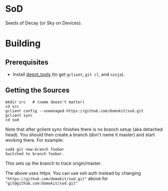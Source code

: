 # SoD
Seeds of Decay (or Sky on Devices).

# Building

## Prerequisites

* Install [depot_tools](http://www.chromium.org/developers/how-tos/install-depot-tools) (to get `gclient`, `git cl`, and `ninja`).

## Getting the Sources

    mkdir src   # (name doesn't matter)
    cd src
    gclient config --unmanaged https://github.com/domokit/sod.git
    gclient sync
    cd sod

Note that after gclient sync finishes there is no branch setup (aka
detached head). You should then create a branch (don't name it master)
and start working there. For example:

    sod$ git new-branch foobar
    Switched to branch foobar.

This sets up the branch to track origin/master.

The above uses https. You can use ssh auth instead by changing
`"https://github.com/domokit/sod.git"` above for
`"git@github.com:domokit/sod.git"`

